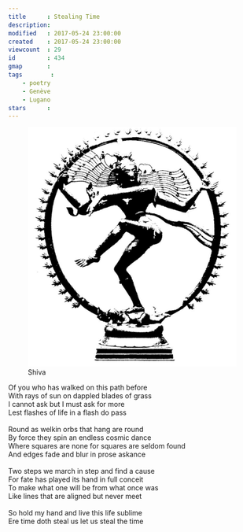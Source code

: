 ```yaml
---
title      : Stealing Time
description: 
modified   : 2017-05-24 23:00:00
created    : 2017-05-24 23:00:00
viewcount  : 29
id         : 434
gmap       : 
tags        :
    - poetry
    - Genève
    - Lugano
stars      : 
---
```


<figure>
    <img src="img/IMG_9617.jpg">
    <figcaption>Shiva</figcaption>
</figure>

Of you who has walked on this path before<br>
With rays of sun on dappled blades of grass<br>
I cannot ask but I must ask for more<br>
Lest flashes of life in a flash do pass<br>
<br>
Round as welkin orbs that hang are round<br>
By force they spin an endless cosmic dance<br>
Where squares are none for squares are seldom found<br>
And edges fade and blur in prose askance<br>
<br>
Two steps we march in step and find a cause<br>
For fate has played its hand in full conceit<br>
To make what one will be from what once was<br>
Like lines that are aligned but never meet<br>
<br>
So hold my hand and live this life sublime<br>
Ere time doth steal us let us steal the time<br>
<br>

